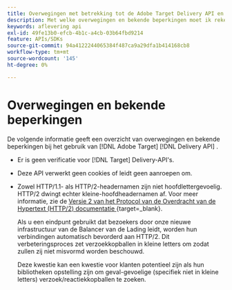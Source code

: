 ```yaml
---
title: Overwegingen met betrekking tot de Adobe Target Delivery API en bekende beperkingen
description: Met welke overwegingen en bekende beperkingen moet ik rekening houden wanneer u de [!UICONTROL Adobe Target Delivery API] gebruikt?
keywords: aflevering api
exl-id: 49fe13b0-efcb-4b1c-a4cb-03b64fbd9214
feature: APIs/SDKs
source-git-commit: 94a4122244065384f487ca9a29dfa1b414168cb8
workflow-type: tm+mt
source-wordcount: '145'
ht-degree: 0%

---
```


# Overwegingen en bekende beperkingen

De volgende informatie geeft een overzicht van overwegingen en bekende beperkingen bij het gebruik van [!DNL Adobe Target] [!DNL Delivery API] .

* Er is geen verificatie voor [!DNL Target] Delivery-API&#39;s.
* Deze API verwerkt geen cookies of leidt geen aanroepen om.
* Zowel HTTP/1.1- als HTTP/2-headernamen zijn niet hoofdlettergevoelig. HTTP/2 dwingt echter kleine-hoofdheadernamen af. Voor meer informatie, zie de [ Versie 2 van het Protocol van de Overdracht van de Hypertext (HTTP/2) documentatie ](https://www.rfc-editor.org/rfc/rfc7540#section-8.1.2){target=_blank}.

  Als u een eindpunt gebruikt dat bezoekers door onze nieuwe infrastructuur van de Balancer van de Lading leidt, worden hun verbindingen automatisch bevorderd aan HTTP/2. Dit verbeteringsproces zet verzoekkopballen in kleine letters om zodat zullen zij niet misvormd worden beschouwd.

  Deze kwestie kan een kwestie voor klanten potentieel zijn als hun bibliotheken opstelling zijn om geval-gevoelige (specifiek niet in kleine letters) verzoek/reactiekkopballen te zoeken.
